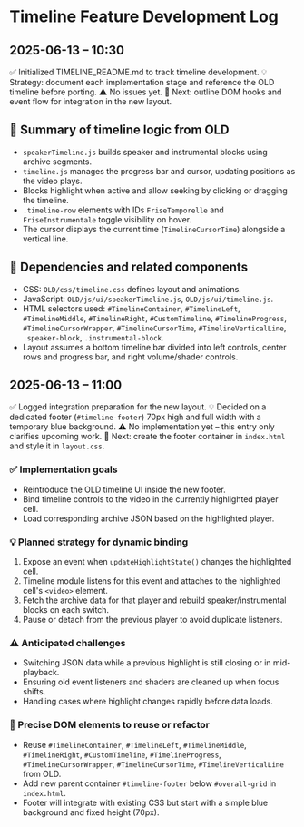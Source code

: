 # Timeline Feature Development Log

## 2025-06-13 – 10:30

✅ Initialized TIMELINE_README.md to track timeline development.
💡 Strategy: document each implementation stage and reference the OLD timeline before porting.
⚠️ No issues yet.
📍 Next: outline DOM hooks and event flow for integration in the new layout.

## 🧩 Summary of timeline logic from OLD
- `speakerTimeline.js` builds speaker and instrumental blocks using archive segments.
- `timeline.js` manages the progress bar and cursor, updating positions as the video plays.
- Blocks highlight when active and allow seeking by clicking or dragging the timeline.
- `.timeline-row` elements with IDs `FriseTemporelle` and `FriseInstrumentale` toggle visibility on hover.
- The cursor displays the current time (`TimelineCursorTime`) alongside a vertical line.

## 🔗 Dependencies and related components
- CSS: `OLD/css/timeline.css` defines layout and animations.
- JavaScript: `OLD/js/ui/speakerTimeline.js`, `OLD/js/ui/timeline.js`.
- HTML selectors used: `#TimelineContainer`, `#TimelineLeft`, `#TimelineMiddle`, `#TimelineRight`, `#CustomTimeline`, `#TimelineProgress`, `#TimelineCursorWrapper`, `#TimelineCursorTime`, `#TimelineVerticalLine`, `.speaker-block`, `.instrumental-block`.
- Layout assumes a bottom timeline bar divided into left controls, center rows and progress bar, and right volume/shader controls.

## 2025-06-13 – 11:00

✅ Logged integration preparation for the new layout.
💡 Decided on a dedicated footer (`#timeline-footer`) 70px high and full width with a temporary blue background.
⚠️ No implementation yet – this entry only clarifies upcoming work.
📍 Next: create the footer container in `index.html` and style it in `layout.css`.

### ✅ Implementation goals
- Reintroduce the OLD timeline UI inside the new footer.
- Bind timeline controls to the video in the currently highlighted player cell.
- Load corresponding archive JSON based on the highlighted player.

### 💡 Planned strategy for dynamic binding
1. Expose an event when `updateHighlightState()` changes the highlighted cell.
2. Timeline module listens for this event and attaches to the highlighted cell's `<video>` element.
3. Fetch the archive data for that player and rebuild speaker/instrumental blocks on each switch.
4. Pause or detach from the previous player to avoid duplicate listeners.

### ⚠️ Anticipated challenges
- Switching JSON data while a previous highlight is still closing or in mid-playback.
- Ensuring old event listeners and shaders are cleaned up when focus shifts.
- Handling cases where highlight changes rapidly before data loads.

### 📍 Precise DOM elements to reuse or refactor
- Reuse `#TimelineContainer`, `#TimelineLeft`, `#TimelineMiddle`, `#TimelineRight`, `#CustomTimeline`, `#TimelineProgress`, `#TimelineCursorWrapper`, `#TimelineCursorTime`, `#TimelineVerticalLine` from OLD.
- Add new parent container `#timeline-footer` below `#overall-grid` in `index.html`.
- Footer will integrate with existing CSS but start with a simple blue background and fixed height (70px).
